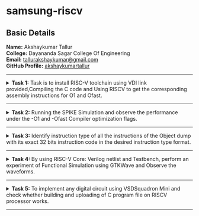 <h1>samsung-riscv</h1>
<h2>Basic Details</h2>
<b>Name:</b> Akshaykumar Tallur<br>
<b>College:</b> Dayananda Sagar College Of Engineering<br>
<b>Email:</b> <a href="mailto:tallurakshaykumar@gmail.com">tallurakshaykumar@gmail.com</a><br>
<b>GitHub Profile:</b> <a href="https://github.com/akshaykumartallur">akshaykumartallur</a><hr>
<!-- Task 1 -->				  
<details><p><summary><b>Task 1:</b> Task is to install RISC-V toolchain using VDI link provided,Compiling the C code and Using RISCV to get the corresponding assembly instructions for O1 and Ofast.</summary></p>
<h3>1. Install Ubuntu 18.04 LTS on Oracle Virtual Machine Box and open VDI file provided</h3><br><br>
<img src="https://github.com/akshaykumartallur/samsung-riscv/blob/main/Task%201/VM_box.png"  alt=Virtual     Machine><br><br>
<h3>2. Compiling C code</h3><br><br>
<pre><code>cd
gedit sum1ton.c
gcc sum1ton.c
./a.out</code></pre>
<pre>#include&ltstdio.h&gt
int main(){
		int i, sum=0, n=1000;
			for (i=1;i&lt;=n;++i){
				sum+=i;	}
		printf("Sum of Numbers from 1 to %d is %d\n",n,sum);
return 0;
	}</pre><br>
<img src="https://github.com/akshaykumartallur/samsung-riscv/blob/main/Task%201/C_code.png"  alt=C code><br><br>
<img src="https://github.com/akshaykumartallur/samsung-riscv/blob/main/Task%201/output_of_c_code.png"      alt=commands for c compilation><br><br>
<h3>3. Object Dump and O1, Ofast Output</h3><br><br>
<pre><code>
    cat sum1ton.c
    riscv64-unknown-elf-gcc -O1 -mabi=lp64 -march=rv64i -o sum1ton.o sum1ton.c
    ls -ltr sum1ton.o
</code></pre><br>
<img src="https://github.com/akshaykumartallur/samsung-riscv/blob/main/Task%201/assembly_commands.png"    alt=Commands ><br><br>
<pre><code>riscv64-unknown-elf-objdump -d sum1ton.o |less</code></pre><br>
<img src="https://github.com/akshaykumartallur/samsung-riscv/blob/main/Task%201/objdump.png" alt=Object dump><br><br>
<b> For O1: The number of instructions were 15</b><br><br>
<img src="https://github.com/akshaykumartallur/samsung-riscv/blob/main/Task%201/O1_output.png" alt=O1 output><br><br>
<b>For Ofast: the number of instructions were 12</b><br><br>
<pre><code>riscv64-unknown-elf-gcc -Ofast -mabi=lp64 -march=rv64i -o sum1ton.o sum1ton.c</code></pre><br>
<img src="https://github.com/akshaykumartallur/samsung-riscv/blob/main/Task%201/Ofast_output.png"  alt=Ofast output><br><br></details><hr>  
<!--End of Task 1-->
<!-- Task 2 -->
<!-- Spike for Sum1ton -->				
<details><p><summary>
<b>Task 2:</b> Running the SPIKE Simulation and observe the performance under the -O1 and -Ofast Compiler optimization flags.
</summary></p><details>
<p><summary>1. Sum of Integers from 1 to n</summary></p>
<h3>Debugging sum1ton.o for O1</h3>
<pre><code>riscv64-unknown-elf-gcc -O1 -mabi=lp64 -march=rv64i -o sum1ton.o sum1ton.c
ls -ltr sum1ton.o
spike pk sum1ton.o
spike -d pk sum1ton.o</code></pre>
<b>O1 assembly output</b>
<pre>0000000000010184 &ltmain&gt:
   10184:       ff010113                addi    sp,sp,-16
   10188:       00113423                sd      ra,8(sp)
   1018c:       3e800793                li      a5,1000
   10190:       fff7879b                addiw   a5,a5,-1
   10194:       fe079ee3                bnez    a5,10190 &ltmain+0xc&gt
   10198:       0007a637                lui     a2,0x7a
   1019c:       31460613                addi    a2,a2,788 # 7a314 &lt;__BSS_END__+0x5710c&gt;
   101a0:       3e800593                li      a1,1000
   101a4:       00021537                lui     a0,0x21
   101a8:       19050513                addi    a0,a0,400 # 21190 &lt;__clzdi2+0x48&gt;
   101ac:       26c000ef                jal     ra,10418 &lt;printf&gt;
   101b0:       00000513                li      a0,0
   101b4:       00813083                ld      ra,8(sp)
   101b8:       01010113                addi    sp,sp,16
   101bc:       00008067                ret</pre>
<p>15 instructions for O1</p><br>
<img src="https://github.com/akshaykumartallur/samsung-riscv/blob/main/Task%202/Spike_O1_sum1ton.png" alt=debugging O1><br><br>
<h3>Debugging sum1ton.o for Ofast</h3>
<pre><code>riscv64-unknown-elf-gcc -Ofast -mabi=lp64 -march=rv64i -o sum1ton.o sum1ton.c
spike pk sum1ton.o
spike -d pk sum1ton.o</code></pre>
<b>Ofast assembly output</b>
<pre>00000000000100b0 &ltmain&gt:
   100b0:       0007a637                lui     a2,0x7a
   100b4:       00021537                lui     a0,0x21
   100b8:       ff010113                addi    sp,sp,-16
   100bc:       31460613                addi    a2,a2,788 # 7a314 &lt;__BSS_END__+0x5710c&gt;
   100c0:       3e800593                li      a1,1000
   100c4:       18050513                addi    a0,a0,384 # 21180 &lt;__clzdi2+0x44&gt;
   100c8:       00113423                sd      ra,8(sp)
   100cc:       340000ef                jal     ra,1040c &lt;printf&gt;
   100d0:       00813083                ld      ra,8(sp)
   100d4:       00000513                li      a0,0
   100d8:       01010113                addi    sp,sp,16
   100dc:       00008067                ret</pre>
<p>12 instructions for Ofast</p><br>
<img src="https://github.com/akshaykumartallur/samsung-riscv/blob/main/Task%202/Spike_Ofast_sum1ton.png" alt=debugging Ofast>
</details>	   
<!-- Spike for fact -->	   
<details>
<p><summary>2. Factorial of a Number</summary></p>
<h3>Compiling Factorial C program</h3>
<pre><code>gedit fact.c
gcc fact.c
./a.out</code></pre>
<pre>#inlcude&ltstdio.h&gt
int main(){
               int fact = 1;
               int i = 1;
               int n = 10;
                   while(i&lt;=n){
                       fact*=i;
                       ++i;
                       }
                printf("Factorial of %d is %d\n",n,fact);
        return 0;
                       }</pre>
<img src="https://github.com/akshaykumartallur/samsung-riscv/blob/main/Task%202/Factorial%20Compilation.png", alt=Factorial Compilation><br><br>
<h3>Debugging fact.o for O1</h3>
<pre><code>riscv64-unknown-elf-gcc -O1 -mabi=lp64 -march=rv64i -o fact.o fact.c
spike pk fact.o
spike -d pk fact.o</code></pre>
<b>O1 assembly output</b>
<pre>0000000000010184 &ltmain&gt:
   10184:       fe010113                addi    sp,sp,-32
   10188:       00113c23                sd      ra,24(sp)
   1018c:       00813823                sd      s0,16(sp)
   10190:       00913423                sd      s1,8(sp)
   10194:       00100593                li      a1,1
   10198:       00100413                li      s0,1
   1019c:       00b00493                li      s1,11
   101a0:       00040513                mv      a0,s0
   101a4:       03c000ef                jal     ra,101e0 &lt;__muldi3&gt;
   101a8:       0005059b                sext.w  a1,a0
   101ac:       0014041b                addiw   s0,s0,1
   101b0:       fe9418e3                bne     s0,s1,101a0 &lt;main+0x1c&gt;
   101b4:       00058613                mv      a2,a1
   101b8:       00a00593                li      a1,10
   101bc:       00021537                lui     a0,0x21
   101c0:       1b050513                addi    a0,a0,432 # 211b0 <__clzdi2+0x48>
   101c4:       298000ef                jal     ra,1045c &lt;printf&gt;
   101c8:       00000513                li      a0,0
   101cc:       01813083                ld      ra,24(sp)
   101d0:       01013403                ld      s0,16(sp)
   101d4:       00813483                ld      s1,8(sp)
   101d8:       02010113                addi    sp,sp,32
   101dc:       00008067                ret</pre>
<p>23 instructions for O1</p><br>
<img src="https://github.com/akshaykumartallur/samsung-riscv/blob/main/Task%202/Spike_O1_factorial.png",alt=Debug O1><br><br>
<h3>Debugging fact.o for Ofast</h3>
<pre><code>riscv64-unknown-elf-gcc -Ofast -mabi=lp64 -march=rv64i -o fact.o fact.c
spike pk fact.o
spike -d pk fact.o</code></pre>
<b>Ofast assembly output</b>  
<pre>00000000000100b0 &ltmain&gt:
   100b0:       00376637                lui     a2,0x376
   100b4:       00021537                lui     a0,0x21
   100b8:       ff010113                addi    sp,sp,-16
   100bc:       f0060613                addi    a2,a2,-256 # 375f00 &lt;__BSS_END__+0x352cf8&gt;
   100c0:       00a00593                li      a1,10
   100c4:       18050513                addi    a0,a0,384 # 21180 &lt;__clzdi2+0x44&gt;
   100c8:       00113423                sd      ra,8(sp)
   100cc:       340000ef                jal     ra,1040c &lt;printf&gt;
   100d0:       00813083                ld      ra,8(sp)
   100d4:       00000513                li      a0,0
   100d8:       01010113                addi    sp,sp,16
   100dc:       00008067                ret</pre>
<p>12 instructions for Ofast</p><br>
<img src="https://github.com/akshaykumartallur/samsung-riscv/blob/main/Task%202/Spike_Ofast_factorial.png",alt=Ofast debug><br><br>
</details></details><hr>   
<!--End of Task 2-->
<!-- Task 3 -->   
<details><summary><b>Task 3:</b> Identify instruction type of all the instructions of the Object dump with its exact 32 bits instruction code in the desired instruction type format.</summary><br>
<details><p><summary>RISC-V Instruction Formats</summary></p>
<!-- Explaination -->	
<h2>Instruction Types and Fields</h2>
<p> The RISC-V instructions are categorized into types based on their filed organization.Each type has specific fields like opcode,funct3,funct4,immediate values and register numbers. The types include:</p>
	<ul>
		<li><b>R-Type:</b> Register Type</li>
		<li><b>I-Type:</b> Immediate Type</li>
		<li><b>S-Type:</b> Store Type</li>
		<li><b>B-Type:</b> Branch Type</li>
		<li><b>U-Type:</b> Upper Immediate Type</li>
		<li><b>J-Type:</b> Jump Type</li>
	</ul>
<!-- R-Type -->
<h3>RISCV R-Type Instructions</h3>
<p>R-type instructions are used for operations that involve only registers. These instructions typically perform arithmetic, logical, and shift operations.</p>
<b>Format:</b><br>
<pre>
+----------------------------------------------------------------------------------------------------------------------------------+
  funct7[31:25](7-bits) | rs2[24:20](5-bits) | rs1[19:15](5-bits) | funct3[14:12](3-bits) | rd[11:7](5-bits) | opcode[6:0](7-bits)
+----------------------------------------------------------------------------------------------------------------------------------+
</pre>
	<ul>
		<li><b>funct7:</b> Further specifies the operation.<br></li>
		<li><b>rs2:</b> Second source register.<br></li>
		<li><b>rs1:</b> First source register.</li>
		<li><b>funct3:</b> Further specifies the operation.</li>
		<li><b>rd:</b> Destination register.</li>
		<li><b>opcode:</b> Specifies the operation.</li>
	</ul>
<!-- I-Type -->
<h3>RISCV I-Type Instructions</h3>
<p>I-Type instructions cover various operations, including immediate arithmetic, load operations, and certain control flow instructions.</p>
<b>Format:</b><br>
<pre>+----------------------------------------------------------------------------------------------------------+
  imm[31:20](12-bits) | rs1[19:15](5-bits) | funct3[14:12](3-bits) | rd[11:7](5-bits) | opcode[6:0](7-bits)
+----------------------------------------------------------------------------------------------------------+</pre>
	<ul>
		<li><b>imm:</b> Immediate Value.</li>
		<li><b>rs1:</b> First source register.</li>
		<li><b>funct3:</b> Further specifies the operation.</li>
		<li><b>rd:</b> Destination register.</li>
		<li><b>opcode:</b> Specifies the operation.</li>
	</ul>
<!-- S-Type -->
<h3>RISCV S-Type Instructions</h3>
<p>S-type instructions are essential for accessing and manipulating data in memory.Used to store data from a register to memory.</p>
<b>Format:</b><br>
<pre>+--------------------------------------------------------------------------------------------------------------------------------------------+
  imm[31:25](11:5)(7-bits) | rs2[24:20](5-bits) | rs1[19:15](5-bits) | funct3[14:12](3-bits) | imm[11:7](4:0)(5-bits) | opcode[6:0](7-bits)
+--------------------------------------------------------------------------------------------------------------------------------------------+</pre>
	<ul>
		<li><b>imm:</b> Immediate Value( split into imm[11:5] and imm[4:0]).</li>
		<li><b>rs2:</b> Second source register.</li>
		<li><b>rs1:</b> First source register.</li>
		<li><b>funct3:</b> Further specifies the operation.</li>
		<li><b>opcode:</b> Specifies the operation.</li>
	</ul>
<!-- B-Type -->   
<h3>RISCV B-Type Instructions</h3>
<p>B-type instructions are crucial for implementing control flow in programs, enabling conditional execution of code blocks.Used for conditional branches, which alter the program flow based on a comparison of register values.</p>
<b>Format:</b><br>
<pre>+---------------------------------------------------------------------------------------------------------------------------------------------------------------------------------------+
  imm[31](12)(1-bit) | imm[30:25](10:5)(6-bits) | rs2[24:20](5-bits) | rs1[19:15](5-bits) | funct3[14:12](3-bits) | imm[11:8](4:1)(4-bits) | imm[7](11)(1-bit) | opcode[6:0](7-bits)
+---------------------------------------------------------------------------------------------------------------------------------------------------------------------------------------+</pre>
	<ul>
		<li><b>imm:</b> Immediate Value( split into imm[12], imm[10:5], imm[4:1] and imm[11]).</li>
		<li><b>rs2:</b> Second source register.</li>
		<li><b>rs1:</b> First source register.</li>
		<li><b>funct3:</b> Further specifies the operation.</li>
		<li><b>opcode:</b> Specifies the operation.</li>
	</ul>
<!-- U-Type -->
<h3>RISCV U-Type Instructions</h3>
<p>U-Type instructions are used for operations like loading upper immediate (LUI) and adding upper immediate to PC (AUIPC).</p>
<b>Format:</b><br>
<pre>+----------------------------------------------------------------------------------------------------------+
                  imm[31:12](20-bits)                |    rd[11:7](5-bits)      |     opcode[6:0](7-bits)
+----------------------------------------------------------------------------------------------------------+</pre>
	<ul>
		<li><b>imm:</b> Upper 20 bits of the immediate value.</li>
		<li><b>rd:</b> Destination register.</li>
		<li><b>opcode:</b> Specifies the operation.</li>
	</ul>
<!-- J-Type -->    
<h3>RISCV J-Type Instructions</h3>
<p>J-type instructions in RISC-V are primarily used for unconditional jumps to specific target addresses within the program.They play a crucial role in controlling the flow of execution by transferring control to a different part of the code.</p>
<b>Format:</b><br>
<pre>+---------------------------------------------------------------------------------------------------------------------------------------------------------------------------------------+
  imm[31](20)(1-bit) | imm[30:21](10:1)(10-bits) | imm[20](11)(1-bit) | imm[19:12](19:12)(8-bits) | rd[11:7](5-bits) | opcode[6:0](7-bits)
+---------------------------------------------------------------------------------------------------------------------------------------------------------------------------------------+</pre>
	<ul>
		<li><b>imm:</b> Immediate Value( split into imm[20], imm[10:1], imm[11] and imm[19:12]).</li>
		<li><b>rd:</b> Destination register.</li>
		<li><b>opcode:</b> Specifies the operation.</li>
	</ul>
</details>
<!-- Machine Codes -->
<details><p><summary>Machine Codes for Different Instructions</summary></p>
<h2>Machine Codes:</h2>
<pre>0000000000010184 &ltmain&gt:
   10184:       fe010113                addi    sp,sp,-32
   10188:       00113c23                sd      ra,24(sp)
   1018c:       00813823                sd      s0,16(sp)
   10190:       00913423                sd      s1,8(sp)
   10194:       00100593                li      a1,1
   10198:       00100413                li      s0,1
   1019c:       00b00493                li      s1,11
   101a0:       00040513                mv      a0,s0
   101a4:       03c000ef                jal     ra,101e0 &lt;__muldi3&gt;
   101a8:       0005059b                sext.w  a1,a0
   101ac:       0014041b                addiw   s0,s0,1
   101b0:       fe9418e3                bne     s0,s1,101a0 &lt;main+0x1c&gt;
   101b4:       00058613                mv      a2,a1
   101b8:       00a00593                li      a1,10
   101bc:       00021537                lui     a0,0x21
   101c0:       1b050513                addi    a0,a0,432 # 211b0 <__clzdi2+0x48>
   101c4:       298000ef                jal     ra,1045c &lt;printf&gt;
   101c8:       00000513                li      a0,0
   101cc:       01813083                ld      ra,24(sp)
   101d0:       01013403                ld      s0,16(sp)
   101d4:       00813483                ld      s1,8(sp)
   101d8:       02010113                addi    sp,sp,32
   101dc:       00008067                ret</pre>
<!-- 1 -->
<h3>1. Machine code for <code>addi sp, sp, -32</code></h3>
<b>&nbsp;&nbsp;Instruction: </b><code>addi sp, sp, -32</code>  <br><br>
	   <ul>
		   <li><b>Opcode: </b>0010011 (7 bits) </li>
		   <li><b>Immediate: </b>-32 (12 bits,two's complement) </li>
		   <li><b>Source Register(rs1): </b>sp (x2,5 bits) </li>
		   <li><b>Destination Register(rd): </b>sp (x2,5 bits)</li>
		   <li><b>Function(funct3): </b>000 (3 bits)</li>
	   </ul>	   
<b>&nbsp;&nbsp;Breakdown:</b><br><br>
	   <ul>
		   <li><b>Immediate(-32): </b><code>111111100000</code></li>
		   <li><b>rs1(sp=x2): </b><code>00010</code> </li>
		   <li><b>funct3: </b><code>000</code></li>
		   <li><b>rd(sp=x2): </b><code>00010</code> </li>
		   <li><b>Opcode: </b><code>0010011</code></li>
	   </ul>   
<pre><code>10184:       fe010113          addi  sp, sp, -32</code></pre>	   
<table>
	<tr>
		<th>Immediate (12 bits)</th>
		<th>rs1 (5 bits)</th>
		<th>funct3 (3 bits)</th>
		<th>rd (5 bits)</th>
		<th>Opcode (7 bits)</th>
	</tr>
	<tr>
		<td>111111100000</td>
		<td>00010</td>
		<td>000</td>
		<td>00010</td>
		<td>0010011</td>
	</tr>
</table>
<!-- 2 -->
<h3>2. Machine code for <code>sd ra, 24(sp)</code></h3>
<b>&nbsp;&nbsp;Instruction: </b><code>sd ra, 24(sp)</code>  <br><br>
	   <ul>
		   <li><b>Opcode: </b>0100011 (7 bits)</li>
		   <li><b>Immediate: </b>24 (12 bits split into imm[11:5] and imm[4:0]) </li>
		   <li><b>Base Register(rs1): </b>sp (x2,5 bits)</li>
		   <li><b>Source Register(rd): </b>ra (x1,5 bits)</li>
		   <li><b>Function(funct3): </b>011 (3 bits)</li>
	   </ul>
<b>&nbsp;&nbsp;Breakdown:</b><br><br>
	   <ul>
		   <li><b>Immediate(24): </b><code>000000011000 </code>(Split into imm[11:5]=<code>0000000</code> and imm[4:0]=<code>11000</code>)</li>
		   <li><b>rs1(sp=x2): </b><code>00010</code></li>
		   <li><b>funct3: </b><code>011</code> </li>
		   <li><b>rs2(ra=x1): </b><code>00001</code> </li>
		   <li><b>Opcode: </b><code>0100011</code></li>
	   </ul>
 <b>&nbsp;&nbsp;Binary Representation:</b><br><br>
	   <ul>
		   <li><b>imm[11:5] (7 bits): </b><code>0000000</code></li>
		   <li><b>rs2 (5 bits): </b><code>00001</code></li>
		   <li><b>rs1 (5 bits): </b><code>00010</code></li>
		   <li><b>funct3 (3 bits): </b><code>011</code></li>
		   <li><b>imm[4:0] (5 bits): </b><code>11000</code></li>
		   <li><b>opcode (7 bits): </b><code>0100011</code></li>
	   </ul>
<pre><code>10188:       00113c23       sd   ra, 24(sp)</code></pre>	   
<table>
	<tr>
		<th>Imm[11:5] (7 bits)</th>
		<th>rs2 (5 bits)</th>
		<th>rs1 (5 bits)</th>
		<th>funct3 (3 bits)</th>
		<th>imm[4:0] (5 bits)</th>
		<th>Opcode (7 bits)</th>
	</tr>
	<tr>
		<td>0000000</td>
		<td>00001</td>
		<td>00010</td>
		<td>011</td>
		<td>11000</td>
		<td>0100011</td>
	</tr>
</table>
<!-- 3 -->
<h3>3. Machine code for <code>sd s0, 16(sp)</code></h3>
<b>&nbsp;&nbsp;Instruction: </b><code>sd s0, 16(sp)</code>  <br><br>
	<b>&nbsp;&nbsp;&nbsp;&nbsp;&#183; Opcode: </b>0100011 (7 bits) <br>
	<b>&nbsp;&nbsp;&nbsp;&nbsp;&#183; Immediate: </b>16 (12 bits split into imm[11:5] and imm[4:0]) <br>
	<b>&nbsp;&nbsp;&nbsp;&nbsp;&#183; Base Register(rs1): </b>sp (x2,5 bits) <br>
	<b>&nbsp;&nbsp;&nbsp;&nbsp;&#183; Source Register(rd): </b>s0 (x8,5 bits) <br>
	<b>&nbsp;&nbsp;&nbsp;&nbsp;&#183; Function(funct3): </b>011 (3 bits) <br><br>
<b>&nbsp;&nbsp;Breakdown:</b><br><br>
	<b>&nbsp;&nbsp;&nbsp;&nbsp;&#183; Immediate(16): </b><code>000000010000 </code>(Split into imm[11:5]=<code>0000000</code> and 		imm[4:0]=<code>10000</code>)<br>
	<b>&nbsp;&nbsp;&nbsp;&nbsp;&#183; rs1(sp=x2): </b><code>00010</code> <br>
	<b>&nbsp;&nbsp;&nbsp;&nbsp;&#183; funct3: </b><code>011</code> <br>
	<b>&nbsp;&nbsp;&nbsp;&nbsp;&#183; rs2(s0=x8): </b><code>01000</code> <br>
	<b>&nbsp;&nbsp;&nbsp;&nbsp;&#183; Opcode: </b><code>0100011</code> <br><br>
 <b>&nbsp;&nbsp;Binary Representation:</b><br><br>
 	<b>&nbsp;&nbsp;&nbsp;&nbsp;&#183; imm[11:5] (7 bits): </b><code>0000000</code><br>
  	<b>&nbsp;&nbsp;&nbsp;&nbsp;&#183; rs2 (5 bits): </b><code>01000</code><br>
   	<b>&nbsp;&nbsp;&nbsp;&nbsp;&#183; rs1 (5 bits): </b><code>00010</code><br>
    	<b>&nbsp;&nbsp;&nbsp;&nbsp;&#183; funct3 (3 bits): </b><code>011</code><br>
     	<b>&nbsp;&nbsp;&nbsp;&nbsp;&#183; imm[4:0] (5 bits): </b><code>10000</code><br>
      	<b>&nbsp;&nbsp;&nbsp;&nbsp;&#183; opcode (7 bits): </b><code>0100011</code><br><br>
<pre><code>1018c:       00813823           sd     s0, 16(sp)</code></pre>	   
<table>
	<tr>
		<th>Imm[11:5] (7 bits)</th>
		<th>rs2 (5 bits)</th>
		<th>rs1 (5 bits)</th>
		<th>funct3 (3 bits)</th>
		<th>imm[4:0] (5 bits)</th>
		<th>Opcode (7 bits)</th>
	</tr>
	<tr>
		<td>0000000</td>
		<td>01000</td>
		<td>00010</td>
		<td>011</td>
		<td>10000</td>
		<td>0100011</td>
	</tr>
</table>
<!-- 4 -->
<h3>4. Machine code for <code>sd s1, 8(sp)</code></h3>
<b>&nbsp;&nbsp;Instruction: </b><code>sd s1, 8(sp)</code>  <br><br>
	<b>&nbsp;&nbsp;&nbsp;&nbsp;&#183; Opcode: </b>0100011 (7 bits) <br>
	<b>&nbsp;&nbsp;&nbsp;&nbsp;&#183; Immediate: </b>8 (12 bits split into imm[11:5] and imm[4:0]) <br>
	<b>&nbsp;&nbsp;&nbsp;&nbsp;&#183; Base Register(rs1): </b>sp (x2,5 bits) <br>
	<b>&nbsp;&nbsp;&nbsp;&nbsp;&#183; Source Register(rd): </b>s1 (x9,5 bits) <br>
	<b>&nbsp;&nbsp;&nbsp;&nbsp;&#183; Function(funct3): </b>011 (3 bits) <br><br>
<b>&nbsp;&nbsp;Breakdown:</b><br><br>
	<b>&nbsp;&nbsp;&nbsp;&nbsp;&#183; Immediate(8): </b><code>000000001000 </code>(Split into imm[11:5]=<code>0000000</code> and 		imm[4:0]=<code>01000</code>)<br>
	<b>&nbsp;&nbsp;&nbsp;&nbsp;&#183; rs1(sp=x2): </b><code>00010</code> <br>
	<b>&nbsp;&nbsp;&nbsp;&nbsp;&#183; funct3: </b><code>011</code> <br>
	<b>&nbsp;&nbsp;&nbsp;&nbsp;&#183; rs2(s1=x9): </b><code>01001</code> <br>
	<b>&nbsp;&nbsp;&nbsp;&nbsp;&#183; Opcode: </b><code>0100011</code> <br><br>
 <b>&nbsp;&nbsp;Binary Representation:</b><br><br>
 	<b>&nbsp;&nbsp;&nbsp;&nbsp;&#183; imm[11:5] (7 bits): </b><code>0000000</code><br>
  	<b>&nbsp;&nbsp;&nbsp;&nbsp;&#183; rs2 (5 bits): </b><code>01001</code><br>
   	<b>&nbsp;&nbsp;&nbsp;&nbsp;&#183; rs1 (5 bits): </b><code>00010</code><br>
    	<b>&nbsp;&nbsp;&nbsp;&nbsp;&#183; funct3 (3 bits): </b><code>011</code><br>
     	<b>&nbsp;&nbsp;&nbsp;&nbsp;&#183; imm[4:0] (5 bits): </b><code>01000</code><br>
      	<b>&nbsp;&nbsp;&nbsp;&nbsp;&#183; opcode (7 bits): </b><code>0100011</code><br><br>
<pre><code>10190:       00913423           sd    s1, 8(sp)</code></pre>	   
<table>
	<tr>
		<th>Imm[11:5] (7 bits)</th>
		<th>rs2 (5 bits)</th>
		<th>rs1 (5 bits)</th>
		<th>funct3 (3 bits)</th>
		<th>imm[4:0] (5 bits)</th>
		<th>Opcode (7 bits)</th>
	</tr>
	<tr>
		<td>0000000</td>
		<td>01001</td>
		<td>00010</td>
		<td>011</td>
		<td>01000</td>
		<td>0100011</td>
	</tr>
</table>
<!-- 5 -->
<h3>5. Machine code for <code>li a1, 1</code></h3>
<b>&nbsp;&nbsp;Instruction: </b><code>li a1, 1</code>  <br><br>
	<b>&nbsp;&nbsp;&nbsp;&nbsp;&#183; Opcode: </b>0010011 (7 bits) <br>
	<b>&nbsp;&nbsp;&nbsp;&nbsp;&#183; Immediate: </b>1 (12 bits) <br>
	<b>&nbsp;&nbsp;&nbsp;&nbsp;&#183; Source Register(rs1): </b>zero (x0,5 bits) <br>
	<b>&nbsp;&nbsp;&nbsp;&nbsp;&#183; Destination Register(rd): </b>a1 (x11,5 bits) <br>
	<b>&nbsp;&nbsp;&nbsp;&nbsp;&#183; Function(funct3): </b>000 (3 bits) <br><br>
<b>&nbsp;&nbsp;Breakdown:</b><br><br>
	<b>&nbsp;&nbsp;&nbsp;&nbsp;&#183; Immediate(1): </b><code>000000000001</code> <br>
	<b>&nbsp;&nbsp;&nbsp;&nbsp;&#183; rs1(zero=x0): </b><code>00000</code> <br>
	<b>&nbsp;&nbsp;&nbsp;&nbsp;&#183; funct3: </b><code>000</code> <br>
	<b>&nbsp;&nbsp;&nbsp;&nbsp;&#183; rd(a1=x11): </b><code>01011</code> <br>
	<b>&nbsp;&nbsp;&nbsp;&nbsp;&#183; Opcode: </b><code>0010011</code> <br><br>
<pre><code>10194:       00100593          li    a1, 1</code></pre>	   
<table>
	<tr>
		<th>Immediate (12 bits)</th>
		<th>rs1 (5 bits)</th>
		<th>funct3 (3 bits)</th>
		<th>rd (5 bits)</th>
		<th>Opcode (7 bits)</th>
	</tr>
	<tr>
		<td>000000000001</td>
		<td>00000</td>
		<td>000</td>
		<td>01011</td>
		<td>0010011</td>
	</tr>
</table>
<!-- 6 -->
<h3>6. Machine code for <code>li s0, 1</code></h3>
<b>&nbsp;&nbsp;Instruction: </b><code>li s0, 1</code>  <br><br>
	<b>&nbsp;&nbsp;&nbsp;&nbsp;&#183; Opcode: </b>0010011 (7 bits) <br>
	<b>&nbsp;&nbsp;&nbsp;&nbsp;&#183; Immediate: </b>1 (12 bits) <br>
	<b>&nbsp;&nbsp;&nbsp;&nbsp;&#183; Source Register(rs1): </b>zero (x0,5 bits) <br>
	<b>&nbsp;&nbsp;&nbsp;&nbsp;&#183; Destination Register(rd): </b>s0 (x8,5 bits) <br>
	<b>&nbsp;&nbsp;&nbsp;&nbsp;&#183; Function(funct3): </b>000 (3 bits) <br><br>
<b>&nbsp;&nbsp;Breakdown:</b><br><br>
	<b>&nbsp;&nbsp;&nbsp;&nbsp;&#183; Immediate(1): </b><code>000000000001</code> <br>
	<b>&nbsp;&nbsp;&nbsp;&nbsp;&#183; rs1(zero=x0): </b><code>00000</code> <br>
	<b>&nbsp;&nbsp;&nbsp;&nbsp;&#183; funct3: </b><code>000</code> <br>
	<b>&nbsp;&nbsp;&nbsp;&nbsp;&#183; rd(s0=x8): </b><code>01000</code> <br>
	<b>&nbsp;&nbsp;&nbsp;&nbsp;&#183; Opcode: </b><code>0010011</code> <br><br>
<pre><code>10198:       00100413            li    s0,1</code></pre>	   
<table>
	<tr>
		<th>Immediate (12 bits)</th>
		<th>rs1 (5 bits)</th>
		<th>funct3 (3 bits)</th>
		<th>rd (5 bits)</th>
		<th>Opcode (7 bits)</th>
	</tr>
	<tr>
		<td>000000000001</td>
		<td>00000</td>
		<td>000</td>
		<td>01000</td>
		<td>0010011</td>
	</tr>
</table>
<!-- 7 -->
<h3>7. Machine code for <code>li s1, 11</code></h3>
<b>&nbsp;&nbsp;Instruction: </b><code>li s1, 11</code>  <br><br>
	<b>&nbsp;&nbsp;&nbsp;&nbsp;&#183; Opcode: </b>0010011 (7 bits) <br>
	<b>&nbsp;&nbsp;&nbsp;&nbsp;&#183; Immediate: </b>11 (12 bits) <br>
	<b>&nbsp;&nbsp;&nbsp;&nbsp;&#183; Source Register(rs1): </b>zero (x0,5 bits) <br>
	<b>&nbsp;&nbsp;&nbsp;&nbsp;&#183; Destination Register(rd): </b>s1 (x9,5 bits) <br>
	<b>&nbsp;&nbsp;&nbsp;&nbsp;&#183; Function(funct3): </b>000 (3 bits) <br><br>
<b>&nbsp;&nbsp;Breakdown:</b><br><br>
	<b>&nbsp;&nbsp;&nbsp;&nbsp;&#183; Immediate(1): </b><code>000000001011</code> <br>
	<b>&nbsp;&nbsp;&nbsp;&nbsp;&#183; rs1(zero=x0): </b><code>00000</code> <br>
	<b>&nbsp;&nbsp;&nbsp;&nbsp;&#183; funct3: </b><code>000</code> <br>
	<b>&nbsp;&nbsp;&nbsp;&nbsp;&#183; rd(s1=x9): </b><code>01001</code> <br>
	<b>&nbsp;&nbsp;&nbsp;&nbsp;&#183; Opcode: </b><code>0010011</code> <br><br>
<pre><code>1019c:       00b00493            li     s1, 11</code></pre>	   
<table>
	<tr>
		<th>Immediate (12 bits)</th>
		<th>rs1 (5 bits)</th>
		<th>funct3 (3 bits)</th>
		<th>rd (5 bits)</th>
		<th>Opcode (7 bits)</th>
	</tr>
	<tr>
		<td>000000001011</td>
		<td>00000</td>
		<td>000</td>
		<td>01001</td>
		<td>0010011</td>
	</tr>
</table>
<!-- 8 -->
<h3>8. Machine code for <code>mv a0, s0</code></h3>
<b>&nbsp;&nbsp;Instruction: </b><code>mv a0, s0</code>  <br><br>
	<b>&nbsp;&nbsp;&nbsp;&nbsp;&#183; Opcode: </b>0010011 (7 bits) <br>
	<b>&nbsp;&nbsp;&nbsp;&nbsp;&#183; Immediate: </b>0 (12 bits) <br>
	<b>&nbsp;&nbsp;&nbsp;&nbsp;&#183; Source Register(rs1): </b>s0 (x8,5 bits) <br>
	<b>&nbsp;&nbsp;&nbsp;&nbsp;&#183; Destination Register(rd): </b>a0 (x10,5 bits) <br>
	<b>&nbsp;&nbsp;&nbsp;&nbsp;&#183; Function(funct3): </b>000 (3 bits) <br><br>
<b>&nbsp;&nbsp;Breakdown:</b><br><br>
	<b>&nbsp;&nbsp;&nbsp;&nbsp;&#183; Immediate(0): </b><code>000000000000</code> <br>
	<b>&nbsp;&nbsp;&nbsp;&nbsp;&#183; rs1(s0=x8): </b><code>01000</code> <br>
	<b>&nbsp;&nbsp;&nbsp;&nbsp;&#183; funct3: </b><code>000</code> <br>
	<b>&nbsp;&nbsp;&nbsp;&nbsp;&#183; rd(a0=x10): </b><code>01010</code> <br>
	<b>&nbsp;&nbsp;&nbsp;&nbsp;&#183; Opcode: </b><code>0010011</code> <br><br>
<pre><code>101a0:       00040513            mv    a0, s0</code></pre>	   
<table>
	<tr>
		<th>Immediate (12 bits)</th>
		<th>rs1 (5 bits)</th>
		<th>funct3 (3 bits)</th>
		<th>rd (5 bits)</th>
		<th>Opcode (7 bits)</th>
	</tr>
	<tr>
		<td>000000000000</td>
		<td>01000</td>
		<td>000</td>
		<td>01010</td>
		<td>0010011</td>
	</tr>
</table>
<!-- 9 -->
<h3>9. Machine code for <code>sext.w a1, a0</code></h3>
<b>&nbsp;&nbsp;Instruction: </b><code>sext.w a1, a0</code>  <br><br>
	<b>&nbsp;&nbsp;&nbsp;&nbsp;&#183; Opcode: </b>0011011 (7 bits) <br>
	<b>&nbsp;&nbsp;&nbsp;&nbsp;&#183; Immediate: </b>0 (12 bits) <br>
	<b>&nbsp;&nbsp;&nbsp;&nbsp;&#183; Source Register(rs1): </b>a0 (x10,5 bits) <br>
	<b>&nbsp;&nbsp;&nbsp;&nbsp;&#183; Destination Register(rd): </b>a1 (x11,5 bits) <br>
	<b>&nbsp;&nbsp;&nbsp;&nbsp;&#183; Function(funct3): </b>000 (3 bits) <br><br>
<b>&nbsp;&nbsp;Breakdown:</b><br><br>
	<b>&nbsp;&nbsp;&nbsp;&nbsp;&#183; Immediate(1): </b><code>000000000000</code> <br>
	<b>&nbsp;&nbsp;&nbsp;&nbsp;&#183; rs1(a0=x10): </b><code>01010</code> <br>
	<b>&nbsp;&nbsp;&nbsp;&nbsp;&#183; funct3: </b><code>000</code> <br>
	<b>&nbsp;&nbsp;&nbsp;&nbsp;&#183; rd(a1=x11): </b><code>01011</code> <br>
	<b>&nbsp;&nbsp;&nbsp;&nbsp;&#183; Opcode: </b><code>0011011</code> <br><br>
<pre><code>101a8:       0005059b          sext.w  a1, a0 </code></pre>	   
<table>
	<tr>
		<th>Immediate (12 bits)</th>
		<th>rs1 (5 bits)</th>
		<th>funct3 (3 bits)</th>
		<th>rd (5 bits)</th>
		<th>Opcode (7 bits)</th>
	</tr>
	<tr>
		<td>000000000000</td>
		<td>01010</td>
		<td>000</td>
		<td>01011</td>
		<td>0011011</td>
	</tr>
</table>
<!-- 10 -->
<h3>10. Machine code for <code>addiw s0, s0, 1</code></h3>
<b>&nbsp;&nbsp;Instruction: </b><code>addiw s0, s0, 1</code>  <br><br>
	<b>&nbsp;&nbsp;&nbsp;&nbsp;&#183; Opcode: </b>0011011 (7 bits) <br>
	<b>&nbsp;&nbsp;&nbsp;&nbsp;&#183; Immediate: </b>1 (12 bits) <br>
	<b>&nbsp;&nbsp;&nbsp;&nbsp;&#183; Source Register(rs1): </b>s0 (x8,5 bits) <br>
	<b>&nbsp;&nbsp;&nbsp;&nbsp;&#183; Destination Register(rd): </b>s0 (x8,5 bits) <br>
	<b>&nbsp;&nbsp;&nbsp;&nbsp;&#183; Function(funct3): </b>000 (3 bits) <br><br>
<b>&nbsp;&nbsp;Breakdown:</b><br><br>
	<b>&nbsp;&nbsp;&nbsp;&nbsp;&#183; Immediate(1): </b><code>000000000001</code> <br>
	<b>&nbsp;&nbsp;&nbsp;&nbsp;&#183; rs1(s0=x8): </b><code>01000</code> <br>
	<b>&nbsp;&nbsp;&nbsp;&nbsp;&#183; funct3: </b><code>000</code> <br>
	<b>&nbsp;&nbsp;&nbsp;&nbsp;&#183; rd(s0=x8): </b><code>01000</code> <br>
	<b>&nbsp;&nbsp;&nbsp;&nbsp;&#183; Opcode: </b><code>0011011</code> <br><br>
<pre><code>101ac:       0014041b          addiw   s0, s0, 1</code></pre>	   
<table>
	<tr>
		<th>Immediate (12 bits)</th>
		<th>rs1 (5 bits)</th>
		<th>funct3 (3 bits)</th>
		<th>rd (5 bits)</th>
		<th>Opcode (7 bits)</th>
	</tr>
	<tr>
		<td>000000000001</td>
		<td>01000</td>
		<td>000</td>
		<td>01000</td>
		<td>0011011</td>
	</tr>
</table>
<!-- 11 -->
<h3>11. Machine code for <code>lui a0, 0x21</code></h3>
<b>&nbsp;&nbsp;Instruction: </b><code>lui a0, 0x21</code>  <br><br>
	<b>&nbsp;&nbsp;&nbsp;&nbsp;&#183; Opcode: </b>0110111 (7 bits) <br>
	<b>&nbsp;&nbsp;&nbsp;&nbsp;&#183; Immediate: </b>0x21(33) (20 bits) <br>
	<b>&nbsp;&nbsp;&nbsp;&nbsp;&#183; Destination Register(rd): </b>a0 (x10,5 bits) <br><br>
<b>&nbsp;&nbsp;Breakdown:</b><br><br>
	<b>&nbsp;&nbsp;&nbsp;&nbsp;&#183; Immediate(0x21): </b><code>00000000000000100001</code> <br>
	<b>&nbsp;&nbsp;&nbsp;&nbsp;&#183; rd(a0=x10): </b><code>01010</code> <br>
	<b>&nbsp;&nbsp;&nbsp;&nbsp;&#183; Opcode: </b><code>0110111</code> <br><br>
<pre><code>101bc:       00021537          lui  a0, 0x21</code></pre>	   
<table>
	<tr>
		<th>Immediate (20 bits)</th>
		<th>rd (5 bits)</th>
		<th>Opcode (7 bits)</th>
	</tr>
	<tr>
		<td>00000000000000100001</td>
		<td>01010</td>
		<td>0110111</td>
	</tr>
</table>
<!-- 12 -->
<h3>12. Machine code for <code>ld ra, 24(sp)</code></h3>
<b>&nbsp;&nbsp;Instruction: </b><code>ld ra, 24(sp)</code>  <br><br>
	<b>&nbsp;&nbsp;&nbsp;&nbsp;&#183; Opcode: </b>0000011 (7 bits) <br>
	<b>&nbsp;&nbsp;&nbsp;&nbsp;&#183; Immediate: </b>24 (12 bits) <br>
	<b>&nbsp;&nbsp;&nbsp;&nbsp;&#183; Source Register(rs1): </b>sp (x2,5 bits) <br>
	<b>&nbsp;&nbsp;&nbsp;&nbsp;&#183; Destination Register(rd): </b>ra (x1,5 bits) <br>
	<b>&nbsp;&nbsp;&nbsp;&nbsp;&#183; Function(funct3): </b>011 (3 bits) <br><br>
<b>&nbsp;&nbsp;Breakdown:</b><br><br>
	<b>&nbsp;&nbsp;&nbsp;&nbsp;&#183; Immediate(24): </b><code>000000011000</code> <br>
	<b>&nbsp;&nbsp;&nbsp;&nbsp;&#183; rs1(sp=x2): </b><code>00010</code> <br>
	<b>&nbsp;&nbsp;&nbsp;&nbsp;&#183; funct3: </b><code>011</code> <br>
	<b>&nbsp;&nbsp;&nbsp;&nbsp;&#183; rd(ra=x1): </b><code>00001</code> <br>
	<b>&nbsp;&nbsp;&nbsp;&nbsp;&#183; Opcode: </b><code>0000011</code> <br><br>
<pre><code>101cc:       01813083          ld   ra, 24(sp)</code></pre>	   
<table>
	<tr>
		<th>Immediate (12 bits)</th>
		<th>rs1 (5 bits)</th>
		<th>funct3 (3 bits)</th>
		<th>rd (5 bits)</th>
		<th>Opcode (7 bits)</th>
	</tr>
	<tr>
		<td>000000011000</td>
		<td>00010</td>
		<td>011</td>
		<td>00001</td>
		<td>0000011</td>
	</tr>
</table>
<!-- 13 -->
<h3>13. Machine code for <code>ld s0, 16(sp)</code></h3>
<b>&nbsp;&nbsp;Instruction: </b><code>ld s0, 16(sp)</code>  <br><br>
	<b>&nbsp;&nbsp;&nbsp;&nbsp;&#183; Opcode: </b>0000011 (7 bits) <br>
	<b>&nbsp;&nbsp;&nbsp;&nbsp;&#183; Immediate: </b>16 (12 bits) <br>
	<b>&nbsp;&nbsp;&nbsp;&nbsp;&#183; Source Register(rs1): </b>sp (x2,5 bits) <br>
	<b>&nbsp;&nbsp;&nbsp;&nbsp;&#183; Destination Register(rd): </b>s0 (x8,5 bits) <br>
	<b>&nbsp;&nbsp;&nbsp;&nbsp;&#183; Function(funct3): </b>011 (3 bits) <br><br>
<b>&nbsp;&nbsp;Breakdown:</b><br><br>
	<b>&nbsp;&nbsp;&nbsp;&nbsp;&#183; Immediate(16): </b><code>000000010000</code> <br>
	<b>&nbsp;&nbsp;&nbsp;&nbsp;&#183; rs1(sp=x2): </b><code>00010</code> <br>
	<b>&nbsp;&nbsp;&nbsp;&nbsp;&#183; funct3: </b><code>011</code> <br>
	<b>&nbsp;&nbsp;&nbsp;&nbsp;&#183; rd(s0=x8): </b><code>01000</code> <br>
	<b>&nbsp;&nbsp;&nbsp;&nbsp;&#183; Opcode: </b><code>0000011</code> <br><br>
<pre><code>101d0:       01013403          ld   s0, 16(sp)</code></pre>	   
<table>
	<tr>
		<th>Immediate (12 bits)</th>
		<th>rs1 (5 bits)</th>
		<th>funct3 (3 bits)</th>
		<th>rd (5 bits)</th>
		<th>Opcode (7 bits)</th>
	</tr>
	<tr>
		<td>000000010000</td>
		<td>00010</td>
		<td>011</td>
		<td>01000</td>
		<td>0000011</td>
	</tr>
</table>
<!-- 14 -->
<h3>14. Machine code for <code>ld s1, 8(sp)</code></h3>
<b>&nbsp;&nbsp;Instruction: </b><code>ld s1, 8(sp)</code>  <br><br>
	<b>&nbsp;&nbsp;&nbsp;&nbsp;&#183; Opcode: </b>0000011 (7 bits) <br>
	<b>&nbsp;&nbsp;&nbsp;&nbsp;&#183; Immediate: </b>8 (12 bits) <br>
	<b>&nbsp;&nbsp;&nbsp;&nbsp;&#183; Source Register(rs1): </b>sp (x2,5 bits) <br>
	<b>&nbsp;&nbsp;&nbsp;&nbsp;&#183; Destination Register(rd): </b>s1 (x9,5 bits) <br>
	<b>&nbsp;&nbsp;&nbsp;&nbsp;&#183; Function(funct3): </b>011 (3 bits) <br><br>
<b>&nbsp;&nbsp;Breakdown:</b><br><br>
	<b>&nbsp;&nbsp;&nbsp;&nbsp;&#183; Immediate(8): </b><code>000000001000</code> <br>
	<b>&nbsp;&nbsp;&nbsp;&nbsp;&#183; rs1(sp=x2): </b><code>00010</code> <br>
	<b>&nbsp;&nbsp;&nbsp;&nbsp;&#183; funct3: </b><code>011</code> <br>
	<b>&nbsp;&nbsp;&nbsp;&nbsp;&#183; rd(s1=x9): </b><code>01001</code> <br>
	<b>&nbsp;&nbsp;&nbsp;&nbsp;&#183; Opcode: </b><code>0000011</code> <br><br>
<pre><code>101d4:       00813483          ld   s1, 8(sp)</code></pre>	   
<table>
	<tr>
		<th>Immediate (12 bits)</th>
		<th>rs1 (5 bits)</th>
		<th>funct3 (3 bits)</th>
		<th>rd (5 bits)</th>
		<th>Opcode (7 bits)</th>
	</tr>
	<tr>
		<td>000000001000</td>
		<td>00010</td>
		<td>011</td>
		<td>01001</td>
		<td>0000011</td>
	</tr>
</table>
<!-- 15 -->
<h3>15. Machine code for <code>ret</code></h3>
<b>&nbsp;&nbsp;Instruction: </b><code>ret</code>  <br><br>
	<b>&nbsp;&nbsp;&nbsp;&nbsp;&#183; Opcode: </b>1100111 (7 bits) <br>
	<b>&nbsp;&nbsp;&nbsp;&nbsp;&#183; Immediate: </b>0 (12 bits) <br>
	<b>&nbsp;&nbsp;&nbsp;&nbsp;&#183; Source Register(rs1): </b>ra (x1,5 bits) <br>
	<b>&nbsp;&nbsp;&nbsp;&nbsp;&#183; Destination Register(rd): </b>zero (x0,5 bits) <br>
	<b>&nbsp;&nbsp;&nbsp;&nbsp;&#183; Function(funct3): </b>000 (3 bits) <br><br>
<b>&nbsp;&nbsp;Breakdown:</b><br><br>
	<b>&nbsp;&nbsp;&nbsp;&nbsp;&#183; Immediate(1): </b><code>000000001011</code> <br>
	<b>&nbsp;&nbsp;&nbsp;&nbsp;&#183; rs1(ra=x1): </b><code>00001</code> <br>
	<b>&nbsp;&nbsp;&nbsp;&nbsp;&#183; funct3: </b><code>000</code> <br>
	<b>&nbsp;&nbsp;&nbsp;&nbsp;&#183; rd(zero=x0): </b><code>00000</code> <br>
	<b>&nbsp;&nbsp;&nbsp;&nbsp;&#183; Opcode: </b><code>1100111</code> <br><br>
<pre><code>101dc:       00008067       ret</code></pre>	   
<table>
	<tr>
		<th>Immediate (12 bits)</th>
		<th>rs1 (5 bits)</th>
		<th>funct3 (3 bits)</th>
		<th>rd (5 bits)</th>
		<th>Opcode (7 bits)</th>
	</tr>
	<tr>
		<td>000000000000</td>
		<td>00001</td>
		<td>000</td>
		<td>00000</td>
		<td>1100111</td>
	</tr>
</table>
</details>
</details>
<hr>
<!--End of Task 3-->
<!-- Task 4 -->
<details><summary><b>Task 4: </b>By using RISC-V Core: Verilog netlist and Testbench, perform an experiment of Functional Simulation using GTKWave and Observe the waveforms.</summary>
<h3>Steps:</h3>
1. Using suitable commands install the iverilog and GTKWave in ubuntu<br>
2. Compile the RISC-V Core: Verilog netlist and Testbench<br>
3. Observe the waveform output in GTKWave window<br>
<h4>Installing iverilog and GTKWave in Ubuntu:</h4>
<pre><code>sudo apt install iverilog gtkwave</code></pre>
<h3>Simulate and run the verilog code</h3>
<pre><code>iverilog -o iiitb_rv32i iiitb_rv32i.v iiitb_rv32i_tb.v
./iiitb_rv32i
gtkwave iiitb_rv32i.vcd</code></pre>
<h4>GTKWave Window:</h4><br>
<img src="https://github.com/akshaykumartallur/samsung-riscv/blob/main/Task%204/GTKWave_Window.png" alt="GTKWave Window">
<br><br>
<h4>Hardcoded Instructions:</h4><br>
<img src="https://github.com/akshaykumartallur/samsung-riscv/blob/main/Task%204/Instructions.png" alt="Hardcoded ISA">
<br>
<h3>Ouput Waveforms:</h3>
<p>The output waveforms showing the instructions performed in a 5-stage pipelined architecture</p>
<b><i>Instruction 1:</i></b><pre> ADD R6, R2, R1</pre>
	<p>This instruction Adds values of registers R2 and R1 and stores the result in register R6, In this case 1 + 2 = 3.</p>
	<img src="https://github.com/akshaykumartallur/samsung-riscv/blob/main/Task%204/01_add_r6_r1_r2.png" alt="ADD R6, R2, R1">
<br><br><b><i>Instruction 2:</i></b><pre> SUB R7, R1, R2</pre>
	<p>This instruction subtracts value of register R2 from R1 and stores the result in register R7, In this case 1 - 2 = -1.</p>
	<img src="https://github.com/akshaykumartallur/samsung-riscv/blob/main/Task%204/02_sub_r7_r1_r2.png" alt="SUB R7, R1, R2">
<br><br><b><i>Instruction 3:</i></b><pre> AND R8, R1, R3</pre>
	<p>This instruction executes bitwise "AND" between values of registers R1 and R3 and stores the result in register R8, In this case 01 & 11 = 01(1 in decimal).</p>
	<img src="https://github.com/akshaykumartallur/samsung-riscv/blob/main/Task%204/03_and_r8%2Cr1%2Cr3.png" alt="AND R8, R1, R3">
<br><br><b><i>Instruction 4:</i></b><pre> OR R9, R2, R5</pre>
	<p>This instruction executes bitwise "OR" between values of registers R2 and R5 and stores the result in register R9, In this case 010 | 101 = 111(7 in decimal).</p>
	<img src="https://github.com/akshaykumartallur/samsung-riscv/blob/main/Task%204/04_or_r9_r2_r5.png" alt="OR R9, R2, R5">
<br><br><b><i>Instruction 5:</i></b><pre> XOR R10, R1, R4</pre>
	<p>This instruction executes bitwise XOR between values of registers R1 and R4 and stores the result in register R10, In this case 001 ^ 100 = 101(5 in decimal).</p>
	<img src="https://github.com/akshaykumartallur/samsung-riscv/blob/main/Task%204/05_xor_r10_r1_r4.png" alt="XOR R10, R1, R4">
<br><br><b><i>Instruction 6:</i></b><pre> SLT R11, R2, R4</pre>
	<p>This instruction checks the values of registers R2 and R4 if value of R2 is less than value of R4, then register R11 is set to 1, In this case 2<4 so R11 is set to 1.</p>
	<img src="https://github.com/akshaykumartallur/samsung-riscv/blob/main/Task%204/06_slt_r11_r2_r4.png" alt="SLT R11, R2, R4">
<br><br><b><i>Instruction 7:</i></b><pre> ADDI R12, R4, 5</pre>
	<p>This instruction adds the immediate data 5 to the value in register R4 and stores the result in register R12, In this case 4 + 5 = 9.</p>
	<img src="https://github.com/akshaykumartallur/samsung-riscv/blob/main/Task%204/07_addi_r12_r4_5.png" alt="ADDI R12, R4, 5">
<br><br><b><i>Instruction 8:</i></b><pre> SW R3, R1, 2</pre>
	<p>This instruction stores the register data @R1+2 into the memory, In this case 1 + 2 = 3.</p>
	<img src="https://github.com/akshaykumartallur/samsung-riscv/blob/main/Task%204/08_sw_r3_r1_2.png" alt="SW R3, R1, 2">
<br><br><b><i>Instruction 9:</i></b><pre> LW R13, R1, 2</pre>
	<p>This instruction loads the register data @R1+2 into the register R13, In this case 1 + 2 = 3.</p>
	<img src="https://github.com/akshaykumartallur/samsung-riscv/blob/main/Task%204/09_lw_r13_r1_2.png" alt="LW R13, R1, 2">
<br><br><b><i>Instruction 10:</i></b><pre> BEQ R0, R0, 15</pre>
	<p>This instruction Branches to 15 instructions ahead of current instruction if values of registers R0 equals R0, so Program Counter will be incremented by 15, In this case PC is 10 so new PC value will be 10+15=25.</p>
	<img src="https://github.com/akshaykumartallur/samsung-riscv/blob/main/Task%204/10_beq_r0_r0_15.png" alt="BEQ R0, R0, 15">
<br><br><b><i>Instruction 11:</i></b><pre> ADD R14, R2 R2</pre>
	<p> This instruction Adds values of registers R2 and R2 and stores the result in register R14, In this case 2 + 2 = 4.</p>
	<img src="https://github.com/akshaykumartallur/samsung-riscv/blob/main/Task%204/11_add_r14_r2_r2.png" alt="ADD R14, R2 R2">
<br><br><b><i>Instruction 12:</i></b><pre> BNE R0, R1, 20</pre>
	<p>This instruction Branches to 20 instructions ahead of current instruction if values of registers R0 and R1 don't match , so Program Counter will be incremented by 20, In this case PC is 28 so new PC value will be 28+20=48.</p>
	<img src="https://github.com/akshaykumartallur/samsung-riscv/blob/main/Task%204/12_bne_r0_r1_20.png" alt="BNE R0, R1, 20">
<br><br><b><i>Instruction 13:</i></b><pre> ADDI R12, R4, 5</pre>
	<p>This instruction adds the immediate data 5 to the value in register R4 and stores the result in register R12, In this case 4 + 5 = 9.</p>
	<img src="https://github.com/akshaykumartallur/samsung-riscv/blob/main/Task%204/13_addi_r12_r4_5.png" alt="ADDI R12, R4, 5">
<br><br><b><i>Instruction 14:</i></b><pre> SLL R15, R1, R2</pre>
	<p>This instruction shifts the value of register R1 to left by 2, (001)&lt;&lt;2=(100)4.</p>
	<img src="https://github.com/akshaykumartallur/samsung-riscv/blob/main/Task%204/14_sll_r15_r1_r2.png" alt="SLL R15, R1, R2">
<br><br><b><i>Instruction 15:</i></b><pre> SRL R16, R4, R2</pre>
	<p>This instruction shifts the value of register R1 to right by 2, (100)&gt;&gt;2=(001)1.</p>
	<img src="https://github.com/akshaykumartallur/samsung-riscv/blob/main/Task%204/15_srl_r16_r4_r2.png" alt="SRL R16, R4, R2">
<br><br>
</details>
<!--End of Task 4-->
<hr>
<!-- Task 5 -->
<details>
	<summary><b>Task 5:</b> To implement any digital circuit using VSDSquadron Mini and check whether building and uploading of C program file on RISCV processor works.</summary>
<h2>Implement 4-Bit Binary Counter Using VSDSquadron Mini </h2>
<h3>Overview</h3>
	<p>This project involves the implementation of 4-bit binary up counter sequential circuit using VSD squadron mini, a RISCV based SoC development kit. A binary counter is a fundamental digital circuit that increments its value through a sequence of binary numbers. This project show cases the practical application of digital logic and RISC-V architecture by implementing a counting function. It involves reading and writing binary data through GPIO pins, implementing the 4-bit Counter logic, Simulating the design using PlatformIO IDE and displaying the counter's output using LEDs. This Project provides a hands-on understanding of how to control and manipulate digital signals using a micro-controller and how to implement a basic digital building block.</p>
<h3>Components Required</h3>
	<b>&nbsp;&nbsp;&nbsp;&nbsp;&#183;</b> VSD Squadron Mini<br>
	<b>&nbsp;&nbsp;&nbsp;&nbsp;&#183;</b> Push button for resetting the counter <br>
	<b>&nbsp;&nbsp;&nbsp;&nbsp;&#183;</b> 4 LEDs for Output <br>
	<b>&nbsp;&nbsp;&nbsp;&nbsp;&#183;</b> Bread Board<br>
	<b>&nbsp;&nbsp;&nbsp;&nbsp;&#183;</b> Jumper wires<br>
	<b>&nbsp;&nbsp;&nbsp;&nbsp;&#183;</b> VS Code for software Development<br>
	<b>&nbsp;&nbsp;&nbsp;&nbsp;&#183;</b> PlatformIO multi framework professional IDE<br>
<h3>Hardware Connections</h3>
	<b>&nbsp;&nbsp;&nbsp;&nbsp;&#183;</b> <b>Inputs: </b>One input connected to the GPIO Pins of VSDsquadron Mini via push button mounted on the breadboard.<br>
	<b>&nbsp;&nbsp;&nbsp;&nbsp;&#183;</b> <b>Outputs: </b> Four LEDs are connected to display the result of 4-bit binary counter.<br>
	<b>&nbsp;&nbsp;&nbsp;&nbsp;&#183;</b> The GPIO pins are configured according to the reference mannual ensuring the correct flow of signals between the components.<br>
<br>
	<img src="https://github.com/akshaykumartallur/samsung-riscv/blob/main/Task%205/4_bit_Binary_Counter_Circuit.png" alt="4-bit Binary Counter">
<br><br>
<h3>Truth Table for Binary Counter</h3>
	<table>
<!-- Row 01 -->    <tr>
			<th>Q<sub>3</sub></th>
			<th>Q<sub>2</sub></th>
			<th>Q<sub>1</sub></th>
			<th>Q<sub>0</sub></th>
			<th>Decimal Value</th>
		   </tr>
<!-- Row 02 -->    <tr>	<td>0</td>	<td>0</td>	<td>0</td>	<td>0</td>	<td align="center">0</td>	</tr>
<!-- Row 03 -->    <tr>	<td>0</td>	<td>0</td>	<td>0</td>	<td>1</td>	<td align="center">1</td>	</tr>
<!-- Row 04 -->    <tr>	<td>0</td>	<td>0</td>	<td>1</td>	<td>0</td>	<td align="center">2</td>	</tr>
<!-- Row 05 -->    <tr>	<td>0</td>	<td>0</td>	<td>1</td>	<td>1</td>	<td align="center">3</td>	</tr>
<!-- Row 06 -->    <tr>	<td>0</td>	<td>1</td>	<td>0</td>	<td>0</td>	<td align="center">4</td>	</tr>
<!-- Row 07 -->    <tr>	<td>0</td>	<td>1</td>	<td>0</td>	<td>1</td>	<td align="center">5</td>	</tr>
<!-- Row 08 -->    <tr>	<td>0</td>	<td>1</td>	<td>1</td>	<td>0</td>	<td align="center">6</td>	</tr>
<!-- Row 09 -->    <tr>	<td>0</td>	<td>1</td>	<td>1</td>	<td>1</td>	<td align="center">7</td>	</tr>
<!-- Row 10 -->    <tr>	<td>1</td>	<td>0</td>	<td>0</td>	<td>0</td>	<td align="center">8</td>	</tr>
<!-- Row 11 -->    <tr>	<td>1</td>	<td>0</td>	<td>0</td>	<td>1</td>	<td align="center">9</td>	</tr>
<!-- Row 12 -->    <tr>	<td>1</td>	<td>0</td>	<td>1</td>	<td>0</td>	<td align="center">10</td>	</tr>
<!-- Row 13 -->    <tr>	<td>1</td>	<td>0</td>	<td>1</td>	<td>1</td>	<td align="center">11</td>	</tr>
<!-- Row 14 -->    <tr>	<td>1</td>	<td>1</td>	<td>0</td>	<td>0</td>	<td align="center">12</td>	</tr>
<!-- Row 15 -->    <tr>	<td>1</td>	<td>1</td>	<td>0</td>	<td>1</td>	<td align="center">13</td>	</tr>
<!-- Row 16 -->    <tr>	<td>1</td>	<td>1</td>	<td>1</td>	<td>0</td>	<td align="center">14</td>	</tr>
<!-- Row 17 -->    <tr>	<td>1</td>	<td>1</td>	<td>1</td>	<td>1</td>	<td align="center">15</td>	</tr>
	</table>
<h3>Program</h3>
	<pre>
//4 bit Binary Counter

#include<stdio.h>
#include<debug.h>
#include<ch32v00x.h>

void GPIO_Config(void)
{
	GPIO_InitTypeDef GPIO_InitStructure = {0}; // structure variable used for GPIO configuration
	RCC_APB2PeriphClockCmd(RCC_APB2Periph_GPIOD, ENABLE); // to enable the clock for port D
	RCC_APB2PeriphClockCmd(RCC_APB2Periph_GPIOC, ENABLE); // to enable the clock for port C
    
// Input Pins Configuration
	GPIO_InitStructure.GPIO_Pin = GPIO_Pin_1;
	GPIO_InitStructure.GPIO_Mode = GPIO_Mode_IPU; // Defined as Input Type
	GPIO_Init(GPIOD, &GPIO_InitStructure);

//Output Pins Configuration
	GPIO_InitStructure.GPIO_Pin = GPIO_Pin_2| GPIO_Pin_3 | GPIO_Pin_4 | GPIO_Pin_5;
	GPIO_InitStructure.GPIO_Mode = GPIO_Mode_Out_PP; 
	GPIO_InitStructure.GPIO_Speed = GPIO_Speed_50MHz;
	GPIO_Init(GPIOC, &GPIO_InitStructure);
}

// The MAIN function responsible for the execution of program
int main()
{
    uint8_t counter=0;
    uint8_t rst;
    NVIC_PriorityGroupConfig(NVIC_PriorityGroup_2);
    SystemCoreClockUpdate();
    Delay_Init();
    GPIO_Config();
	while(1){
       		rst = GPIO_ReadInputDataBit(GPIOD, GPIO_Pin_1);
      		if(rst==RESET){
        			counter=0;
      				}
      		GPIO_WriteBit(GPIOC, GPIO_Pin_2, (counter & 0x01)? SET : RESET);//LSB
      		GPIO_WriteBit(GPIOC, GPIO_Pin_3, (counter & 0x02)? SET : RESET);
      		GPIO_WriteBit(GPIOC, GPIO_Pin_4, (counter & 0x04)? SET : RESET);
      		GPIO_WriteBit(GPIOC, GPIO_Pin_5, (counter & 0x08)? SET : RESET);//MSB
      		counter++;
    }
    return 0;
}
	</pre>
</details>
<hr>
